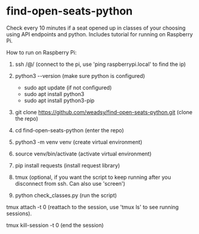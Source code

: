 # find-open-seats-python
Check every 10 minutes if a seat opened up in classes of your choosing using API endpoints and python. Includes tutorial for running on Raspberry Pi.

How to run on Raspberry Pi:

1) ssh /<user/>@/<ip/> (connect to the pi, use 'ping raspberrypi.local' to find the ip)

2) python3 --version (make sure python is configured)
	- sudo apt update (if not configured)
	- sudo apt install python3
	- sudo apt install python3-pip

3) git clone https://github.com/weadsy/find-open-seats-python.git (clone the repo)

4) cd find-open-seats-python (enter the repo)

5) python3 -m venv venv (create virtual environment)

6) source venv/bin/activate (activate virtual environment)

7) pip install requests (install request library)

8) tmux (optional, if you want the script to keep running after you disconnect from ssh. Can also use 'screen')

9) python check_classes.py (run the script)

tmux attach -t 0 (reattach to the session, use 'tmux ls' to see running sessions).

tmux kill-session -t 0 (end the session)
